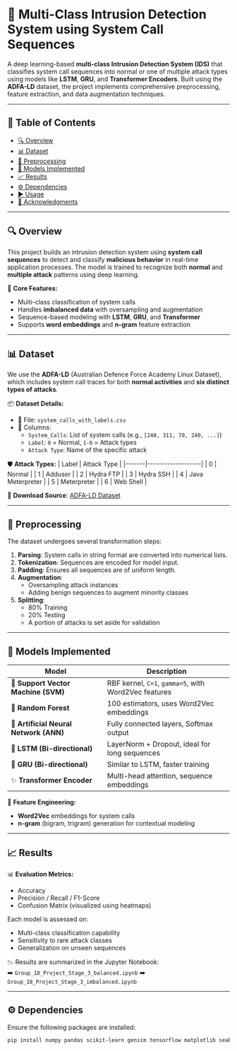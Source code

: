 # 🔐 Multi-Class Intrusion Detection System using System Call Sequences

A deep learning-based **multi-class Intrusion Detection System (IDS)** that classifies system call sequences into normal or one of multiple attack types using models like **LSTM**, **GRU**, and **Transformer Encoders**. Built using the **ADFA-LD** dataset, the project implements comprehensive preprocessing, feature extraction, and data augmentation techniques.

---

## 📁 Table of Contents

- [🔍 Overview](#-overview)
- [📊 Dataset](#-dataset)
- [🧹 Preprocessing](#-preprocessing)
- [🧠 Models Implemented](#-models-implemented)
- [📈 Results](#-results)
- [⚙️ Dependencies](#-dependencies)
- [▶️ Usage](#-usage)
- [🙌 Acknowledgments](#-acknowledgments)

---

## 🔍 Overview

This project builds an intrusion detection system using **system call sequences** to detect and classify **malicious behavior** in real-time application processes. The model is trained to recognize both **normal** and **multiple attack** patterns using deep learning.

📌 **Core Features:**
- Multi-class classification of system calls
- Handles **imbalanced data** with oversampling and augmentation
- Sequence-based modeling with **LSTM**, **GRU**, and **Transformer**
- Supports **word embeddings** and **n-gram** feature extraction

---

## 📊 Dataset

We use the **ADFA-LD** (Australian Defence Force Academy Linux Dataset), which includes system call traces for both **normal activities** and **six distinct types of attacks**.

📦 **Dataset Details:**
- 📁 File: `system_calls_with_labels.csv`
- 📌 Columns:
  - `System_Calls`: List of system calls (e.g., `[240, 311, 78, 240, ...]`)
  - `Label`: `0` = Normal, `1-6` = Attack types
  - `Attack Type`: Name of the specific attack

🛡️ **Attack Types:**
| Label | Attack Type       |
|-------|-------------------|
| 0     | Normal            |
| 1     | Adduser           |
| 2     | Hydra FTP         |
| 3     | Hydra SSH         |
| 4     | Java Meterpreter  |
| 5     | Meterpreter       |
| 6     | Web Shell         |

📎 **Download Source**: [ADFA-LD Dataset](https://research.unsw.edu.au/projects/adfa-ids-datasets)

---

## 🧹 Preprocessing

The dataset undergoes several transformation steps:

1. **Parsing**: System calls in string format are converted into numerical lists.
2. **Tokenization**: Sequences are encoded for model input.
3. **Padding**: Ensures all sequences are of uniform length.
4. **Augmentation**:
   - Oversampling attack instances
   - Adding benign sequences to augment minority classes
5. **Splitting**:
   - 80% Training
   - 20% Testing
   - A portion of attacks is set aside for validation

---

## 🧠 Models Implemented

| Model               | Description |
|--------------------|-------------|
| 🤖 **Support Vector Machine (SVM)** | RBF kernel, `C=1`, `gamma=5`, with Word2Vec features |
| 🌲 **Random Forest**               | 100 estimators, uses Word2Vec embeddings |
| 🔗 **Artificial Neural Network (ANN)** | Fully connected layers, Softmax output |
| 🔄 **LSTM (Bi-directional)**        | LayerNorm + Dropout, ideal for long sequences |
| 🔁 **GRU (Bi-directional)**         | Similar to LSTM, faster training |
| ✨ **Transformer Encoder**          | Multi-head attention, sequence embeddings |

📌 **Feature Engineering:**
- **Word2Vec** embeddings for system calls
- **n-gram** (bigram, trigram) generation for contextual modeling

---

## 📈 Results

📊 **Evaluation Metrics:**
- Accuracy
- Precision / Recall / F1-Score
- Confusion Matrix (visualized using heatmaps)

Each model is assessed on:
- Multi-class classification capability
- Sensitivity to rare attack classes
- Generalization on unseen sequences

📉 Results are summarized in the Jupyter Notebook:  
➡️ `Group_18_Project_Stage_3_balanced.ipynb`
➡️ `Group_18_Project_Stage_3_imbalanced.ipynb`

---

## ⚙️ Dependencies

Ensure the following packages are installed:

```bash
pip install numpy pandas scikit-learn gensim tensorflow matplotlib seaborn
